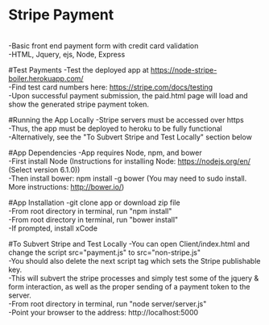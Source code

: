 # Stripe Payment
<br />
-Basic front end payment form with credit card validation <br />
-HTML, Jquery, ejs, Node, Express <br />

#Test Payments
-Test the deployed app at https://node-stripe-boiler.herokuapp.com/ <br />
-Find test card numbers here: https://stripe.com/docs/testing <br />
-Upon successful payment submission, the paid.html page will load and show the generated stripe payment token.

#Running the App Locally
-Stripe servers must be accessed over https<br />
-Thus, the app must be deployed to heroku to be fully functional<br />
-Alternatively, see the "To Subvert Stripe and Test Locally" section below<br />

#App Dependencies
-App requires Node, npm, and bower <br />
-First install Node (Instructions for installing Node: https://nodejs.org/en/ (Select version 6.1.0))<br />
-Then install bower: npm install -g bower (You may need to sudo install. More instructions: http://bower.io/) <br />

#App Installation
-git clone app or download zip file <br />
-From root directory in terminal, run "npm install" <br />
-From root directory in terminal, run "bower install" <br />
-If prompted, install xCode <br />



#To Subvert Stripe and Test Locally
-You can open Client/index.html and change the script src="payment.js" to src="non-stripe.js"<br />
-You should also delete the next script tag which sets the Stripe publishable key. <br />
-This will subvert the stripe processes and simply test some of the jquery & form interaction, as well as the proper sending of a payment token to the server. <br />
-From root directory in terminal, run "node server/server.js" <br />
-Point your browser to the address: http://localhost:5000 <br />

